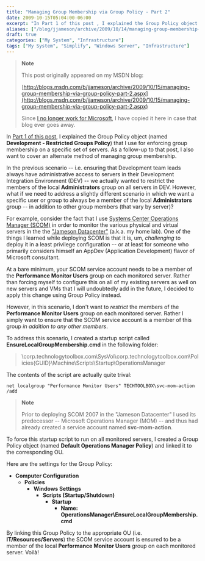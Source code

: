 ```yaml
---
title: "Managing Group Membership via Group Policy - Part 2"
date: 2009-10-15T05:04:00-06:00
excerpt: "In Part 1 of this post , I explained the Group Policy object (named Development - Restricted Groups Policy ) that I use for enforcing group membership on a specific set of servers. As a follow-up to that post, I also want to cover an alternate method..."
aliases: ["/blog/jjameson/archive/2009/10/14/managing-group-membership-via-group-policy-part-2.aspx", "/blog/jjameson/archive/2009/10/15/managing-group-membership-via-group-policy-part-2.aspx"]
draft: true
categories: ["My System", "Infrastructure"]
tags: ["My System", "Simplify", "Windows Server", "Infrastructure"]
---
```


> **Note**
>
> This post originally appeared on my MSDN blog:
>
> [http://blogs.msdn.com/b/jjameson/archive/2009/10/15/managing-group-membership-via-group-policy-part-2.aspx](http://blogs.msdn.com/b/jjameson/archive/2009/10/15/managing-group-membership-via-group-policy-part-2.aspx)
>
> Since [I no longer work for Microsoft](/blog/jjameson/2011/09/02/last-day-with-microsoft), I have copied it here in case that blog ever goes away.

In [Part 1 of this post](/blog/jjameson/2009/10/15/managing-group-membership-via-group-policy-part-1), I explained the Group Policy object (named **Development - Restricted Groups Policy**) that I use for enforcing group membership on a specific set of servers. As a follow-up to that post, I also want to cover an alternate method of managing group membership.

In the previous scenario -- i.e. ensuring that Development team leads always have administrative access to servers in their Development Integration Environment (DEV) -- we actually wanted to restrict the members of the local **Administrators** group on all servers in DEV. However, what if we need to address a slightly different scenario in which we want a specific user or group to always be a member of the local **Administrators** group -- in addition to other group members (that vary by server)?

For example, consider the fact that I use [Systems Center Operations Manager (SCOM)](http://www.microsoft.com/systemcenter/operationsmanager/en/us/default.aspx) in order to monitor the various physical and virtual servers in the the ["Jameson Datacenter"](/blog/jjameson/2009/09/14/the-jameson-datacenter) (a.k.a. my home lab). One of the things I learned while deploying SCOM is that it is, um, *challenging* to deploy it in a least privilege configuration -- or at least for someone who primarily considers himself an AppDev (Application Development) flavor of Microsoft consultant.

At a bare minimum, your SCOM service account needs to be a member of the **Performance Monitor Users** group on each monitored server. Rather than forcing myself to configure this on all of my existing servers as well on new servers and VMs that I will undoubtedly add in the future, I decided to apply this change using Group Policy instead.

However, in this scenario, I don't want to *restrict* the members of the **Performance Monitor Users** group on each monitored server. Rather I simply want to ensure that the SCOM service account is a member of this group *in addition to any other members*.

To address this scenario, I created a startup script called **EnsureLocalGroupMembership.cmd** in the following folder:

> \\corp.technologytoolbox.com\SysVol\corp.technologytoolbox.com\Policies\{GUID}\Machine\Scripts\Startup\OperationsManager

The contents of the script are actually quite trival:

```
net localgroup "Performance Monitor Users" TECHTOOLBOX\svc-mom-action /add
```

> **Note**
>
> Prior to deploying SCOM 2007 in the "Jameson Datacenter" I used its predecessor -- Microsoft Operations Manager (MOM) -- and thus had already created a service account named **svc-mom-action**.

To force this startup script to run on all monitored servers, I created a Group Policy object (named **Default Operations Manager Policy**) and linked it to the corresponding OU.

Here are the settings for the Group Policy:

- **Computer Configuration**
  - **Policies**
    - **Windows Settings**
      - **Scripts (Startup/Shutdown)**
        - **Startup**
          - **Name: OperationsManager\EnsureLocalGroupMembership.cmd**

By linking this Group Policy to the appropriate OU (i.e. **IT/Resources/Servers**) the SCOM service account is ensured to be a member of the local **Performance Monitor Users** group on each monitored server. Voilà!


